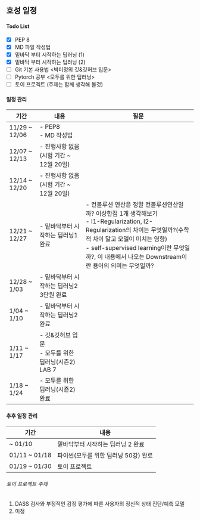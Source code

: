 ## 호성 일정

#### Todo List
- [X] PEP 8
- [X] MD 파일 작성법
- [X] 밑바닥 부터 시작하는 딥러닝 (1)
- [X] 밑바닥 부터 시작하는 딥러닝 (2)
- [ ] Git 기본 사용법 <박미정의 깃&깃허브 입문>
- [ ] Pytorch 공부 <모두를 위한 딥러닝>
- [ ] 토이 프로젝트 (주제는 함께 생각해 볼것)

#### 일정 관리

기간 | 내용 | 질문
-- | -- | -- 
11/29 ~ 12/06  | - PEP8 </br> - MD 작성법 |
12/07 ~ 12/13  | - 진행사항 없음(시험 기간 ~ 12월 20일) |
12/14 ~ 12/20  | - 진행사항 없음(시험 기간 ~ 12월 20일) |
12/21 ~ 12/27  | - 밑바닥부터 시작하는 딥러닝1 완료 | - 컨볼루션 연산은 정말 컨볼루션연산일까? 이상한점 1개 생각해보기 </br> - l1-Regularization, l2-Regularization의 차이는 무엇일까?(수학적 차이 말고 모델이 미치는 영향) </br> - self-supervised learning이란 무엇일까?, 이 내용에서 나오는 Downstream이란 용어의 의미는 무엇일까? | 
12/28 ~ 1/03   | - 밑바닥부터 시작하는 딥러닝2 3단원 완료 | 
1/04 ~ 1/10 | - 밑바닥부터 시작하는 딥러닝2 완료 |
1/11 ~ 1/17 | - 깃&깃허브 입문 </br> - 모두를 위한 딥러닝(시즌2) LAB 7|
1/18 ~ 1/24 | - 모두를 위한 딥러닝(시즌2) 완료 |

#### 추후 일정 관리
기간 | 내용
-- | --
~ 01/10 | 밑바닥부터 시작하는 딥러닝 2 완료
01/11 ~ 01/18 | 파이썬(모두를 위한 딥러닝 50강) 완료
01/19 ~ 01/30 | 토이 프로젝트

###### 토이 프로젝트 주제
1. DASS 검사와 부정적인 감정 평가에 따른 사용자의 정신적 상태 진단/예측 모델
2. 미정